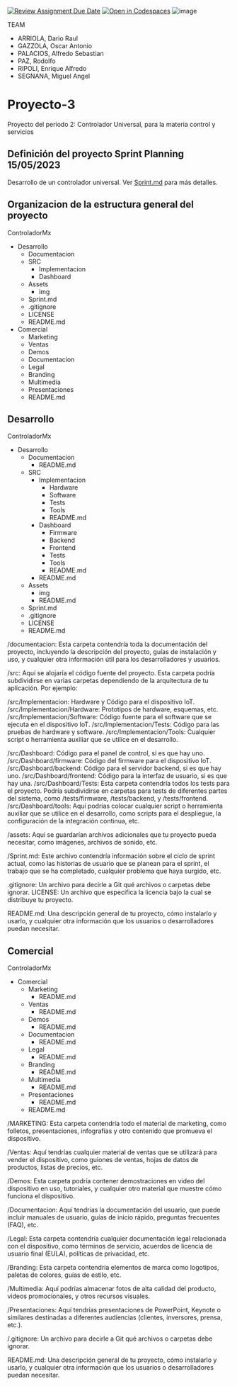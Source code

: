 [![Review Assignment Due Date](https://classroom.github.com/assets/deadline-readme-button-24ddc0f5d75046c5622901739e7c5dd533143b0c8e959d652212380cedb1ea36.svg)](https://classroom.github.com/a/PSenej-S)
[![Open in Codespaces](https://classroom.github.com/assets/launch-codespace-7f7980b617ed060a017424585567c406b6ee15c891e84e1186181d67ecf80aa0.svg)](https://classroom.github.com/open-in-codespaces?assignment_repo_id=11283410)
![image](https://github.com/ISPC-TST-CONTROL-Y-SERVICIOS/proyecto-final-grupo2/assets/108839742/ea791657-cb96-459a-bd13-f1b06b3b2894)

TEAM
- ARRIOLA, Dario Raul
- GAZZOLA, Oscar Antonio
- PALACIOS, Alfredo Sebastian
- PAZ, Rodolfo
- RIPOLI, Enrique Alfredo
- SEGNANA, Miguel Angel

# Proyecto-3
Proyecto del periodo 2: Controlador Universal, para la materia control y servicios  

## Definición del proyecto Sprint Planning 15/05/2023

Desarrollo de un controlador universal. Ver [Sprint.md](ControladorMx/Desarrollo/Sprint.md) para más detalles.
## Organizacion de la estructura general del proyecto

ControladorMx
- Desarrollo
    - Documentacion  
    - SRC  
        - Implementacion  
        - Dashboard  
    - Assets  
        - img  
    - Sprint.md  
    - .gitignore  
    - LICENSE  
    - README.md         
- Comercial
    - Marketing  
    - Ventas
    - Demos
    - Documentacion
    - Legal
    - Branding
    - Multimedia
    - Presentaciones
    - README.md  
  
  
## Desarrollo
ControladorMx
- Desarrollo
    - Documentacion
        - README.md
    - SRC
        - Implementacion
            - Hardware
            - Software
            - Tests
            - Tools
            - README.md
        - Dashboard
            - Firmware
            - Backend
            - Frontend
            - Tests
            - Tools
            - README.md
        - README.md
    - Assets
        - img
        - README.md
    - Sprint.md
    - .gitignore
    - LICENSE
    - README.md

/documentacion: Esta carpeta contendría toda la documentación del proyecto, incluyendo la descripción del proyecto, guías de instalación y uso, y cualquier otra información útil para los desarrolladores y usuarios.

/src: Aquí se alojaría el código fuente del proyecto. Esta carpeta podría subdividirse en varias carpetas dependiendo de la arquitectura de tu aplicación. Por ejemplo:

/src/Implementacion: Hardware y Código para el dispositivo IoT. 
/src/Implementacion/Hardware: Prototipos de hardware, esquemas, etc.
/src/Implementacion/Software: Código fuente para el software que se ejecuta en el dispositivo IoT.
/src/Implementacion/Tests: Código para las pruebas de hardware y software.
/src/Implementacion/Tools: Cualquier script o herramienta auxiliar que se utilice en el desarrollo. 

/src/Dashboard: Código para el panel de control, si es que hay uno.
/src/Dashboard/firmware: Código del firmware para el dispositivo IoT.
/src/Dashboard/backend: Código para el servidor backend, si es que hay uno.
/src/Dashboard/frontend: Código para la interfaz de usuario, si es que hay una.
/src/Dashboard/Tests: Esta carpeta contendría todos los tests para el proyecto. Podría subdividirse en carpetas para tests de diferentes partes del sistema, como /tests/firmware, /tests/backend, y /tests/frontend.
/src/Dashboard/tools: Aquí podrías colocar cualquier script o herramienta auxiliar que se utilice en el desarrollo, como scripts para el despliegue, la configuración de la integración continua, etc.

/assets: Aquí se guardarían archivos adicionales que tu proyecto pueda necesitar, como imágenes, archivos de sonido, etc.

/Sprint.md: Este archivo contendría información sobre el ciclo de sprint actual, como las historias de usuario que se planean para el sprint, el trabajo que se ha completado, cualquier problema que haya surgido, etc.

.gitignore: Un archivo para decirle a Git qué archivos o carpetas debe ignorar.
LICENSE: Un archivo que especifica la licencia bajo la cual se distribuye tu proyecto.

README.md: Una descripción general de tu proyecto, cómo instalarlo y usarlo, y cualquier otra información que los usuarios o desarrolladores puedan necesitar.  


## Comercial
ControladorMx
- Comercial
    - Marketing
        - README.md     
    - Ventas
        - README.md
    - Demos
        - README.md
    - Documentacion
        - README.md
    - Legal
        - README.md 
    - Branding
        - README.md
    - Multimedia
        - README.md
    - Presentaciones
        - README.md
    - README.md

/MARKETING: Esta carpeta contendría todo el material de marketing, como folletos, presentaciones, infografías y otro contenido que promueva el dispositivo.

/Ventas: Aquí tendrías cualquier material de ventas que se utilizará para vender el dispositivo, como guiones de ventas, hojas de datos de productos, listas de precios, etc.

/Demos: Esta carpeta podría contener demostraciones en video del dispositivo en uso, tutoriales, y cualquier otro material que muestre cómo funciona el dispositivo.

/Documentacion: Aquí tendrías la documentación del usuario, que puede incluir manuales de usuario, guías de inicio rápido, preguntas frecuentes (FAQ), etc.

/Legal: Esta carpeta contendría cualquier documentación legal relacionada con el dispositivo, como términos de servicio, acuerdos de licencia de usuario final (EULA), políticas de privacidad, etc.

/Branding: Esta carpeta contendría elementos de marca como logotipos, paletas de colores, guías de estilo, etc.

/Multimedia: Aquí podrías almacenar fotos de alta calidad del producto, videos promocionales, y otros recursos visuales.

/Presentaciones: Aquí tendrías presentaciones de PowerPoint, Keynote o similares destinadas a diferentes audiencias (clientes, inversores, prensa, etc.).

/.gitignore: Un archivo para decirle a Git qué archivos o carpetas debe ignorar.

README.md: Una descripción general de tu proyecto, cómo instalarlo y usarlo, y cualquier otra información que los usuarios o desarrolladores puedan necesitar.


